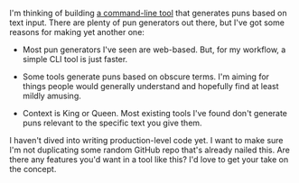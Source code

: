 I'm thinking of building [a command-line tool](https://github.com/8ta4/pun) that generates puns based on text input. There are plenty of pun generators out there, but I've got some reasons for making yet another one:

- Most pun generators I've seen are web-based. But, for my workflow, a simple CLI tool is just faster.

- Some tools generate puns based on obscure terms. I'm aiming for things people would generally understand and hopefully find at least mildly amusing.

- Context is King or Queen. Most existing tools I've found don't generate puns relevant to the specific text you give them.

I haven't dived into writing production-level code yet. I want to make sure I'm not duplicating some random GitHub repo that's already nailed this. Are there any features you'd want in a tool like this? I'd love to get your take on the concept.
